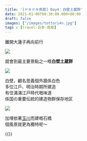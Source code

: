 ```yaml
---
title: '[ドキドキ鳥取] Day4：白壁土蔵群'
date: 2021-01-06T08:30:00.000+08:00
draft: false
images: ["/images/tottori4n.jpg"]
tags : [travel-日本-鳥取]
---
```


離開大蓮子再向前行  

![](/images/tottori4n1.jpg)

就會到最主要景點之一嘅**白壁土蔵群**  

![](/images/tottori4n2.jpg)

白壁，顧名思義個外牆係白色  
多位江戶、明治時期所建造  
有住滿滿江戸時代嘅味道  
係国の重要伝統的建造物群保存地区  

![](/images/tottori4n.jpg)

加埋依著[玉川](https://hidie.net/tottori4l/)而建嘅石橋   
個風景就更為獨特呢～  
  
  
  
{{<tottori>}}  
